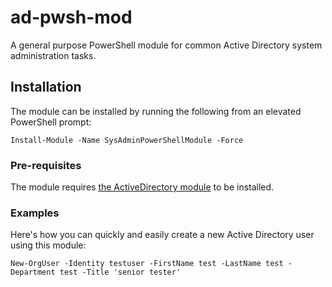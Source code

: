 # ad-pwsh-mod
A general purpose PowerShell module for common Active Directory system administration tasks.

## Installation

The module can be installed by running the following from an elevated PowerShell prompt:

`Install-Module -Name SysAdminPowerShellModule -Force`

### Pre-requisites

The module requires [the ActiveDirectory module](https://docs.microsoft.com/en-us/powershell/module/activedirectory/?view=windowsserver2022-ps) to be installed.

### Examples

Here's how you can quickly and easily create a new Active Directory user using this module:

`New-OrgUser -Identity testuser -FirstName test -LastName test -Department test -Title 'senior tester'`

